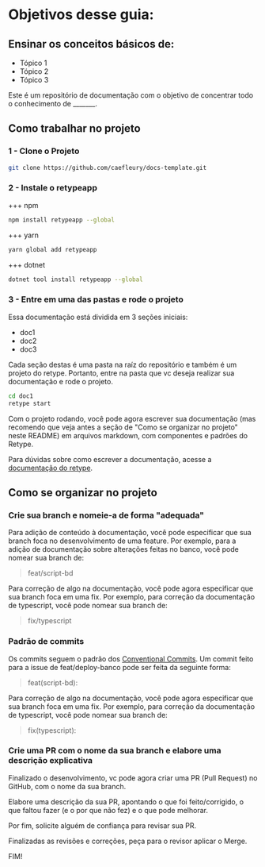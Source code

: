 # Objetivos desse guia:

## Ensinar os conceitos básicos de:

- Tópico 1
- Tópico 2
- Tópico 3

Este é um repositório de documentação com o objetivo de concentrar todo o conhecimento de _______.

## Como trabalhar no projeto

### 1 - Clone o Projeto

```bash
git clone https://github.com/caefleury/docs-template.git
```

### 2 - Instale o retypeapp

+++ npm

```bash
npm install retypeapp --global
```

+++ yarn

```bash
yarn global add retypeapp
```

+++ dotnet

```bash
dotnet tool install retypeapp --global
```

### 3 - Entre em uma das pastas e rode o projeto

Essa documentação está dividida em 3 seções iniciais:

- doc1
- doc2
- doc3

Cada seção destas é uma pasta na raíz do repositório e também é um projeto do retype.
Portanto, entre na pasta que vc deseja realizar sua documentação e rode o projeto.

```bash
cd doc1
retype start
```

Com o projeto rodando, você pode agora escrever sua documentação (mas recomendo que veja antes a seção de "Como se organizar no projeto" neste README) em arquivos markdown, com componentes e padrões do Retype.

Para dúvidas sobre como escrever a documentação, acesse a [documentação do retype](https://retype.com/guides/formatting/).

## Como se organizar no projeto

### Crie sua branch e nomeie-a de forma "adequada"

Para adição de conteúdo à documentação, você pode especificar que sua branch foca no desenvolvimento de uma feature.
Por exemplo, para a adição de documentação sobre alterações feitas no banco, você pode nomear sua branch de:

> feat/script-bd

Para correção de algo na documentação, você pode agora especificar que sua branch foca em uma fix.
Por exemplo, para correção da documentação de typescript, você pode nomear sua branch de:

> fix/typescript

### Padrão de commits

Os commits seguem o padrão dos [Conventional Commits](https://www.conventionalcommits.org/pt-br/v1.0.0-beta.4/). Um commit feito para a issue de feat/deploy-banco pode ser feita da seguinte forma:

> feat(script-bd): <comentario-do-que-foi-feito>

Para correção de algo na documentação, você pode agora especificar que sua branch foca em uma fix.
Por exemplo, para correção da documentação de typescript, você pode nomear sua branch de:

> fix(typescript): <comentario-do-que-foi-feito>

### Crie uma PR com o nome da sua branch e elabore uma descrição explicativa

Finalizado o desenvolvimento, vc pode agora criar uma PR (Pull Request) no GitHub, com o nome da sua branch.

Elabore uma descrição da sua PR, apontando o que foi feito/corrigido, o que faltou fazer (e o por que não fez) e o que pode melhorar.

Por fim, solicite alguém de confiança para revisar sua PR.

Finalizadas as revisões e correções, peça para o revisor aplicar o Merge.

FIM!

